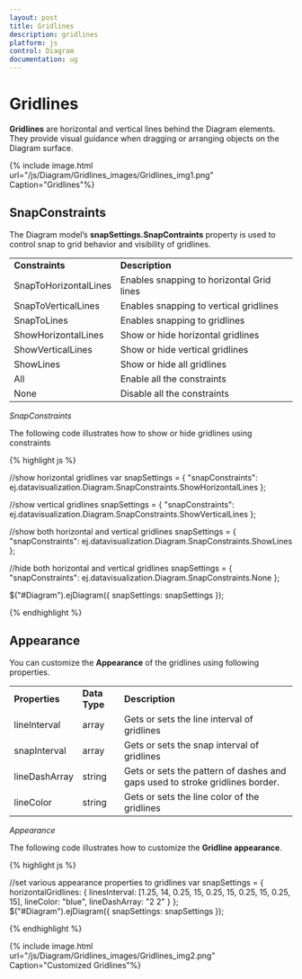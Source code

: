 ```yaml
---
layout: post
title: Gridlines
description: gridlines
platform: js
control: Diagram
documentation: ug
---
```


# Gridlines

**Gridlines** are horizontal and vertical lines behind the Diagram elements. They provide visual guidance when dragging or arranging objects on the Diagram surface.

{% include image.html url="/js/Diagram/Gridlines_images/Gridlines_img1.png" Caption="Gridlines"%}

## SnapConstraints

The Diagram model’s **snapSettings.SnapContraints** property is used to control snap to grid behavior and visibility of gridlines. 

<table>
<tr>
<td>
<b>Constraints</b></td><td>
<b>Description</b></td></tr>
<tr>
<td>
SnapToHorizontalLines</td><td>
Enables snapping to horizontal Grid lines</td></tr>
<tr>
<td>
SnapToVerticalLines</td><td>
Enables snapping to vertical gridlines</td></tr>
<tr>
<td>
SnapToLines</td><td>
Enables snapping to gridlines</td></tr>
<tr>
<td>
ShowHorizontalLines</td><td>
Show or hide horizontal gridlines</td></tr>
<tr>
<td>
ShowVerticalLines</td><td>
Show or hide vertical gridlines</td></tr>
<tr>
<td>
ShowLines</td><td>
Show or hide all gridlines</td></tr>
<tr>
<td>
All</td><td>
Enable all the constraints</td></tr>
<tr>
<td>
None</td><td>
Disable all the constraints</td></tr>
</table>

_SnapConstraints_

The following code illustrates how to show or hide gridlines using constraints

{% highlight js %}

//show horizontal gridlines
var snapSettings = { "snapConstraints": ej.datavisualization.Diagram.SnapConstraints.ShowHorizontalLines };

//show vertical gridlines
snapSettings = { "snapConstraints": ej.datavisualization.Diagram.SnapConstraints.ShowVerticalLines };

//show both horizontal and vertical gridlines
snapSettings = { "snapConstraints": ej.datavisualization.Diagram.SnapConstraints.ShowLines };

//hide both horizontal and vertical gridlines
snapSettings = { "snapConstraints": ej.datavisualization.Diagram.SnapConstraints.None };

$("#Diagram").ejDiagram({ snapSettings: snapSettings });

{% endhighlight %}

## Appearance

You can customize the **Appearance** of the gridlines using following properties.

<table>
<tr>
<td>
<b>Properties</b></td><td>
<b>Data Type</b></td><td>
<b>Description</b></td></tr>
<tr>
<td>
lineInterval</td><td>
array</td><td>
Gets or sets the line interval of gridlines</td></tr>
<tr>
<td>
snapInterval</td><td>
array</td><td>
Gets or sets the snap interval of gridlines</td></tr>
<tr>
<td>
lineDashArray</td><td>
string</td><td>
Gets or sets the pattern of dashes and gaps used to stroke gridlines border.</td></tr>
<tr>
<td>
lineColor</td><td>
string</td><td>
Gets or sets the line color of the gridlines</td></tr>
</table>

_Appearance_

The following code illustrates how to customize the **Gridline appearance**.

{% highlight js %}

//set various appearance properties to gridlines
var snapSettings = { horizontalGridlines: { linesInterval: [1.25, 14, 0.25, 15, 0.25, 15, 0.25, 15, 0.25, 15], lineColor: "blue", lineDashArray: "2  2" } };    
$("#Diagram").ejDiagram({ snapSettings: snapSettings });

{% endhighlight %}

{% include image.html url="/js/Diagram/Gridlines_images/Gridlines_img2.png" Caption="Customized Gridlines"%}
